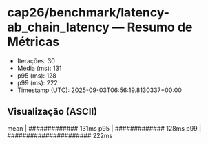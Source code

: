 # cap26/benchmark/latency-ab_chain_latency — Resumo de Métricas

- Iterações: 30
- Média (ms): 131
- p95 (ms): 128
- p99 (ms): 222
- Timestamp (UTC): 2025-09-03T06:56:19.8130337+00:00

## Visualização (ASCII)

mean     | ############# 131ms
p95      | ############# 128ms
p99      | ###################### 222ms
